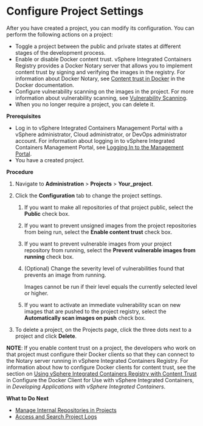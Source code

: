 # Configure Project Settings #

After you have created a project, you can modify its configuration. You can perform the following actions on a project: 

- Toggle a project between the public and private states at different stages of the development process.
- Enable or disable Docker content trust. vSphere Integrated Containers Registry provides a Docker Notary server that allows you to implement content trust by signing and verifying the images in the registry. For information about Docker Notary, see [Content trust in Docker](https://docs.docker.com/engine/security/trust/content_trust/) in the Docker documentation.
- Configure vulnerability scanning on the images in the project. For more information about vulnerability scanning, see  [Vulnerability Scanning](vulnerability_scanning.md).
- When you no longer require a project, you can delete it.

**Prerequisites**

- Log in to vSphere Integrated Containers Management Portal with a vSphere administrator, Cloud administrator, or DevOps administrator account. For information about logging in to vSphere Integrated Containers Management Portal, see [Logging In to the Management Portal](logging_in_mp.md).
- You have a created project.

**Procedure**

1. Navigate to **Administration** > **Projects** > **Your_project**.
4. Click the **Configuration** tab to change the project settings.
	1. If you want to make all repositories of that project public, select the **Public** check box.
	2. If you want to prevent unsigned images from the project repositories from being run, select the **Enable content trust** check box.
	3. If you want to prevent vulnerable images from your project repository from running, select the **Prevent vulnerable images from running** check box.
	4. (Optional) Change the severity level of vulnerabilities found that prevents an image from running.
	
		Images cannot be run if their level equals the currently selected level or higher.
	5. If you want to activate an immediate vulnerability scan on new images that are pushed to the project registry, select the **Automatically scan images on push** check box.

5.  To delete a project, on the Projects page, click the three dots next to a project and click **Delete**.

**NOTE**: If you enable content trust on a project, the developers who work on that project must configure their Docker clients so that they can connect to the Notary server running in vSphere Integrated Containers Registry. For information about how to configure Docker clients for content trust, see the section on [Using vSphere Integrated Containers Registry with Content Trust](../vic_app_dev/configure_docker_client.md#notary) in Configure the Docker Client for Use with vSphere Integrated Containers, in *Developing Applications with vSphere Integrated Containers*.

**What to Do Next**

- [Manage Internal Repositories in Projects](manage_repository_registry.md)
- [Access and Search Project Logs](access_project_logs.md)
  


